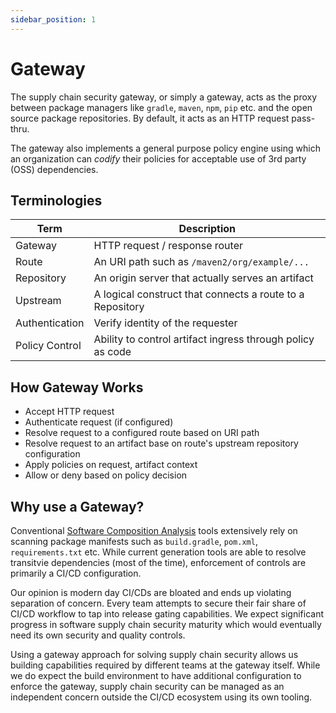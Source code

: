 ```yaml
---
sidebar_position: 1
---
```


# Gateway

The supply chain security gateway, or simply a gateway, acts as the proxy
between package managers like `gradle`, `maven`, `npm`, `pip` etc. and the open
source package repositories. By default, it acts as an HTTP request pass-thru.

The gateway also implements a general purpose policy engine using which an
organization can *codify* their policies for acceptable use of 3rd party (OSS)
dependencies.

## Terminologies

| Term           | Description                                                |
|----------------|------------------------------------------------------------|
| Gateway        | HTTP request / response router                             |
| Route          | An URI path such as `/maven2/org/example/...`              |
| Repository     | An origin server that actually serves an artifact          |
| Upstream       | A logical construct that connects a route to a Repository  |
| Authentication | Verify identity of the requester                           |
| Policy Control | Ability to control artifact ingress through policy as code |


## How Gateway Works

* Accept HTTP request
* Authenticate request (if configured)
* Resolve request to a configured route based on URI path
* Resolve request to an artifact base on route's upstream repository configuration
* Apply policies on request, artifact context
* Allow or deny based on policy decision

## Why use a Gateway?

Conventional [Software Composition Analysis](#) tools extensively rely on
scanning package manifests such as `build.gradle`, `pom.xml`,
`requirements.txt` etc. While current generation tools are able to resolve
transitvie dependencies (most of the time), enforcement of controls are
primarily a CI/CD configuration.

Our opinion is modern day CI/CDs are bloated and ends up violating separation
of concern. Every team attempts to secure their fair share of CI/CD workflow to
tap into release gating capabilities. We expect significant progress in
software supply chain security maturity which would eventually need its own
security and quality controls.

Using a gateway approach for solving supply chain security allows us building
capabilities required by different teams at the gateway itself. While we do
expect the build environment to have additional configuration to enforce the
gateway, supply chain security can be managed as an independent concern outside
the CI/CD ecosystem using its own tooling.
